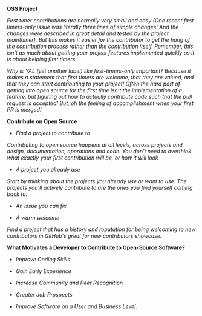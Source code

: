 **OSS Project**

_First timer contributions are normally very small and easy (One recent first-timers-only issue was literally three lines of simple changes! And the changes were described in great detail and tested by the project maintainer). But this makes it easier for the contributor to get the hang of the contribution process rather than the contribution itself. Remember, this isn’t as much about getting your project features implemented quickly as it is about helping first timers._

_Why is YAL (yet another label) like first-timers-only important? Because it makes a statement that first timers are welcome, that they are valued, and that they can start contributing to your project! Often the hard part of getting into open source for the first time isn’t the implementation of a feature, but figuring out how to actually contribute code such that the pull request is accepted! But, oh the feeling of accomplishment when your first PR is merged!_

**Contribute on Open Source**

- _Find a project to contribute to_

_Contributing to open source happens at all levels, across projects and design, documentation, operations and code. You don’t need to overthink what exactly your first contribution will be, or how it will look_

- _A project you already use_

_Start by thinking about the projects you already use or want to use. The projects you’ll actively contribute to are the ones you find yourself coming back to._ 

- _An issue you can fix_

- _A warm welcome_

_Find a project that has a history and reputation for being welcoming to new contributors in GitHub's great for new contributors showcase._

**What Motivates a Developer to Contribute to Open-Source Software?**

- _Improve Coding Skills_

- _Gain Early Experience_

- _Increase Community and Peer Recognition_

- _Greater Job Prospects_

- _Improve Software on a User and Business Level._


